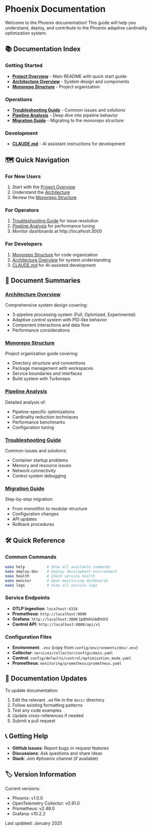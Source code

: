 # Phoenix Documentation

Welcome to the Phoenix documentation! This guide will help you understand, deploy, and contribute to the Phoenix adaptive cardinality optimization system.

## 📚 Documentation Index

### Getting Started
- **[Project Overview](../README.md)** - Main README with quick start guide
- **[Architecture Overview](ARCHITECTURE.md)** - System design and components
- **[Monorepo Structure](MONOREPO_STRUCTURE.md)** - Project organization

### Operations
- **[Troubleshooting Guide](TROUBLESHOOTING.md)** - Common issues and solutions
- **[Pipeline Analysis](PIPELINE_ANALYSIS.md)** - Deep dive into pipeline behavior
- **[Migration Guide](MIGRATION_GUIDE.md)** - Migrating to the monorepo structure

### Development
- **[CLAUDE.md](../CLAUDE.md)** - AI assistant instructions for development

## 🗺️ Quick Navigation

### For New Users
1. Start with the [Project Overview](../README.md)
2. Understand the [Architecture](ARCHITECTURE.md)
3. Review the [Monorepo Structure](MONOREPO_STRUCTURE.md)

### For Operators
1. [Troubleshooting Guide](TROUBLESHOOTING.md) for issue resolution
2. [Pipeline Analysis](PIPELINE_ANALYSIS.md) for performance tuning
3. Monitor dashboards at http://localhost:3000

### For Developers
1. [Monorepo Structure](MONOREPO_STRUCTURE.md) for code organization
2. [Architecture Overview](ARCHITECTURE.md) for system understanding
3. [CLAUDE.md](../CLAUDE.md) for AI-assisted development

## 📖 Document Summaries

### [Architecture Overview](ARCHITECTURE.md)
Comprehensive system design covering:
- 3-pipeline processing system (Full, Optimized, Experimental)
- Adaptive control system with PID-like behavior
- Component interactions and data flow
- Performance considerations

### [Monorepo Structure](MONOREPO_STRUCTURE.md)
Project organization guide covering:
- Directory structure and conventions
- Package management with workspaces
- Service boundaries and interfaces
- Build system with Turborepo

### [Pipeline Analysis](PIPELINE_ANALYSIS.md)
Detailed analysis of:
- Pipeline-specific optimizations
- Cardinality reduction techniques
- Performance benchmarks
- Configuration tuning

### [Troubleshooting Guide](TROUBLESHOOTING.md)
Common issues and solutions:
- Container startup problems
- Memory and resource issues
- Network connectivity
- Control system debugging

### [Migration Guide](MIGRATION_GUIDE.md)
Step-by-step migration:
- From monolithic to modular structure
- Configuration changes
- API updates
- Rollback procedures

## 🛠️ Quick Reference

### Common Commands
```bash
make help          # Show all available commands
make deploy-dev    # Deploy development environment
make health        # Check service health
make monitor       # Open monitoring dashboards
make logs          # View all service logs
```

### Service Endpoints
- **OTLP Ingestion**: `localhost:4318`
- **Prometheus**: `http://localhost:9090`
- **Grafana**: `http://localhost:3000` (admin/admin)
- **Control API**: `http://localhost:8080/api/v1`

### Configuration Files
- **Environment**: `.env` (copy from `config/environments/dev/.env`)
- **Collector**: `services/collector/configs/main.yaml`
- **Control**: `config/defaults/control/optimization_mode.yaml`
- **Prometheus**: `monitoring/prometheus/prometheus.yaml`

## 🔄 Documentation Updates

To update documentation:
1. Edit the relevant `.md` file in the `docs/` directory
2. Follow existing formatting patterns
3. Test any code examples
4. Update cross-references if needed
5. Submit a pull request

## 📞 Getting Help

- **GitHub Issues**: Report bugs or request features
- **Discussions**: Ask questions and share ideas
- **Slack**: Join #phoenix channel (if available)

## 🏷️ Version Information

Current versions:
- Phoenix: v1.0.0
- OpenTelemetry Collector: v0.91.0
- Prometheus: v2.48.0
- Grafana: v10.2.2

Last updated: January 2025